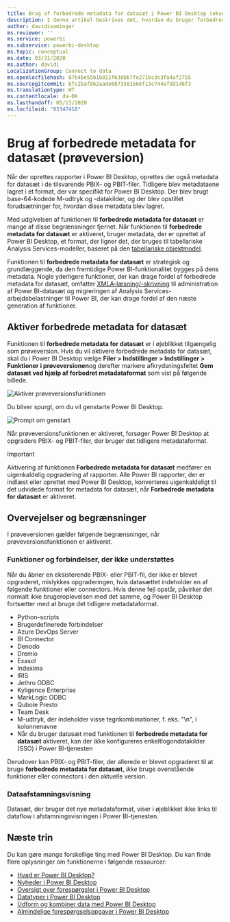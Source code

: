 ```yaml
---
title: Brug af forbedrede metadata for datasæt i Power BI Desktop (eksempelvisning)
description: I denne artikel beskrives det, hvordan du bruger forbedrede metadata for datasæt i Power BI.
author: davidiseminger
ms.reviewer: ''
ms.service: powerbi
ms.subservice: powerbi-desktop
ms.topic: conceptual
ms.date: 03/31/2020
ms.author: davidi
LocalizationGroup: Connect to data
ms.openlocfilehash: 87b4be55b1b811f63dbb7fe271bc3c3fa4af2755
ms.sourcegitcommit: bfc2baf862aade6873501566f13c744efdd146f3
ms.translationtype: HT
ms.contentlocale: da-DK
ms.lasthandoff: 05/13/2020
ms.locfileid: "83347418"
---
```

# <a name="using-enhanced-dataset-metadata-preview"></a>Brug af forbedrede metadata for datasæt (prøveversion)

Når der oprettes rapporter i Power BI Desktop, oprettes der også metadata for datasæt i de tilsvarende PBIX- og PBIT-filer. Tidligere blev metadataene lagret i et format, der var specifikt for Power BI Desktop. Der blev brugt base-64-kodede M-udtryk og -datakilder, og der blev opstillet forudsætninger for, hvordan disse metadata blev lagret.

Med udgivelsen af funktionen til **forbedrede metadata for datasæt** er mange af disse begrænsninger fjernet. Når funktionen til **forbedrede metadata for datasæt** er aktiveret, bruger metadata, der er oprettet af Power BI Desktop, et format, der ligner det, der bruges til tabellariske Analysis Services-modeller, baseret på den [tabellariske objektmodel](https://docs.microsoft.com/bi-reference/tom/introduction-to-the-tabular-object-model-tom-in-analysis-services-amo).


Funktionen til **forbedrede metadata for datasæt** er strategisk og grundlæggende, da den fremtidige Power BI-funktionalitet bygges på dens metadata. Nogle yderligere funktioner, der kan drage fordel af forbedrede metadata for datasæt, omfatter [XMLA-læsning/-skrivning](https://docs.microsoft.com/power-platform-release-plan/2019wave2/business-intelligence/xmla-readwrite) til administration af Power BI-datasæt og migreringen af Analysis Services-arbejdsbelastninger til Power BI, der kan drage fordel af den næste generation af funktioner.



## <a name="enable-enhanced-dataset-metadata"></a>Aktiver forbedrede metadata for datasæt

Funktionen til **forbedrede metadata for datasæt** er i øjeblikket tilgængelig som prøveversion. Hvis du vil aktivere forbedrede metadata for datasæt, skal du i Power BI Desktop vælge **Filer > Indstillinger > Indstillinger > Funktioner i prøveversionen**og derefter markere afkrydsningsfeltet **Gem datasæt ved hjælp af forbedret metadataformat** som vist på følgende billede. 

![Aktiver prøveversionsfunktionen](media/desktop-enhanced-dataset-metadata/enhanced-dataset-metadata-01.png)

Du bliver spurgt, om du vil genstarte Power BI Desktop.

![Prompt om genstart](media/desktop-enhanced-dataset-metadata/enhanced-dataset-metadata-02.png)

Når prøveversionsfunktionen er aktiveret, forsøger Power BI Desktop at opgradere PBIX- og PBIT-filer, der bruger det tidligere metadataformat. 

> [!IMPORTANT]
> Aktivering af funktionen **Forbedrede metadata for datasæt** medfører en uigenkaldelig opgradering af rapporter. Alle Power BI rapporter, der er indlæst eller oprettet med Power BI Desktop, konverteres uigenkaldeligt til det udvidede format for metadata for datasæt, når **Forbedrede metadata for datasæt** er aktiveret.

## <a name="considerations-and-limitations"></a>Overvejelser og begrænsninger

I prøveversionen gælder følgende begrænsninger, når prøveversionsfunktionen er aktiveret.

### <a name="unsupported-features-and-connectors"></a>Funktioner og forbindelser, der ikke understøttes
Når du åbner en eksisterende PBIX- eller PBIT-fil, der ikke er blevet opgraderet, mislykkes opgraderingen, hvis datasættet indeholder en af følgende funktioner eller connectors. Hvis denne fejl opstår, påvirker det normalt ikke brugeroplevelsen med det samme, og Power BI Desktop fortsætter med at bruge det tidligere metadataformat.

* Python-scripts
* Brugerdefinerede forbindelser
* Azure DevOps Server
* BI Connector
* Denodo
* Dremio
* Exasol
* Indexima
* IRIS
* Jethro ODBC
* Kyligence Enterprise
* MarkLogic ODBC
* Qubole Presto
* Team Desk
* M-udtryk, der indeholder visse tegnkombinationer, f. eks. "\\n", i kolonnenavne
* Når du bruger datasæt med funktionen til **forbedrede metadata for datasæt** aktiveret, kan der ikke konfigureres enkeltlogondatakilder (SSO) i Power BI-tjenesten

Derudover kan PBIX- og PBIT-filer, der allerede er blevet opgraderet til at bruge **forbedrede metadata for datasæt**, *ikke* bruge ovenstående funktioner eller connectors i den aktuelle version.

### <a name="lineage-view"></a>Dataafstamningsvisning
Datasæt, der bruger det nye metadataformat, viser i øjeblikket ikke links til dataflow i afstamningsvisningen i Power BI-tjenesten.

## <a name="next-steps"></a>Næste trin

Du kan gøre mange forskellige ting med Power BI Desktop. Du kan finde flere oplysninger om funktionerne i følgende ressourcer:

* [Hvad er Power BI Desktop?](../fundamentals/desktop-what-is-desktop.md)
* [Nyheder i Power BI Desktop](../fundamentals/desktop-latest-update.md)
* [Oversigt over forespørgsler i Power BI Desktop](../transform-model/desktop-query-overview.md)
* [Datatyper i Power BI Desktop](desktop-data-types.md)
* [Udform og kombiner data med Power BI Desktop](desktop-shape-and-combine-data.md)
* [Almindelige forespørgselsopgaver i Power BI Desktop](../transform-model/desktop-common-query-tasks.md)
